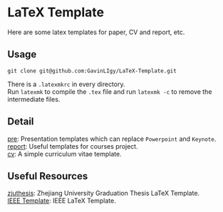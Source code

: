 # LaTeX Template
Here are some latex templates for paper, CV and report, etc.  

## Usage
```
git clone git@github.com:GavinLIgy/LaTeX-Template.git
```

There is a `.latexmkrc` in every directory.    
Run `latexmk` to compile the `.tex` file and run `latexmk -c` to remove the intermediate files.  

## Detail
[pre](./pre): Presentation templates which can replace `Powerpoint` and `Keynote`.  
[report](./report): Useful templates for courses project.  
[cv](./cv): A simple curriculum vitae template.  

## Useful Resources
[zjuthesis](https://github.com/TheNetAdmin/zjuthesis): Zhejiang University Graduation Thesis LaTeX Template.  
[IEEE Template](https://template-selector.ieee.org/secure/templateSelector/publicationType): IEEE LaTeX Template.
